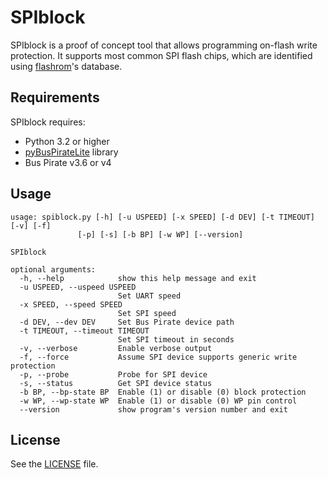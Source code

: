 # SPIblock
SPIblock is a proof of concept tool that allows programming on-flash write protection. It supports most common SPI flash chips, which are identified using [flashrom](https://github.com/flashrom/flashrom)'s database.

## Requirements
SPIblock requires:

- Python 3.2 or higher
- [pyBusPirateLite](https://github.com/juhasch/pyBusPirateLite) library
- Bus Pirate v3.6 or v4

## Usage
    usage: spiblock.py [-h] [-u USPEED] [-x SPEED] [-d DEV] [-t TIMEOUT] [-v] [-f]
                   [-p] [-s] [-b BP] [-w WP] [--version]

	SPIblock
	
	optional arguments:
	  -h, --help            show this help message and exit
	  -u USPEED, --uspeed USPEED
	                        Set UART speed
	  -x SPEED, --speed SPEED
	                        Set SPI speed
	  -d DEV, --dev DEV     Set Bus Pirate device path
	  -t TIMEOUT, --timeout TIMEOUT
	                        Set SPI timeout in seconds
	  -v, --verbose         Enable verbose output
	  -f, --force           Assume SPI device supports generic write protection
	  -p, --probe           Probe for SPI device
	  -s, --status          Get SPI device status
	  -b BP, --bp-state BP  Enable (1) or disable (0) block protection
	  -w WP, --wp-state WP  Enable (1) or disable (0) WP pin control
	  --version             show program's version number and exit
	  
## License
See the [LICENSE](LICENSE) file.
